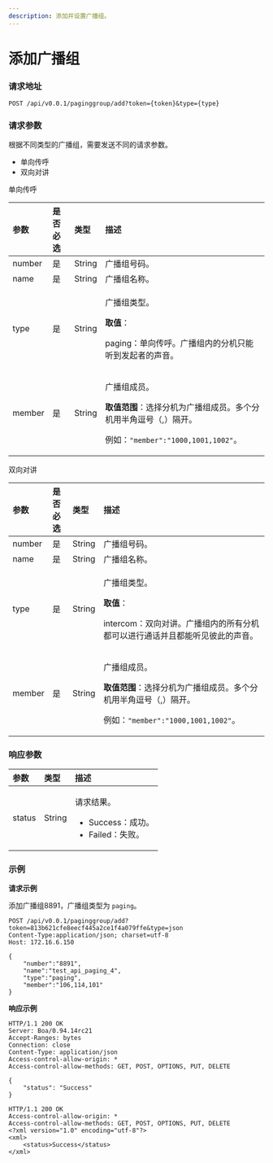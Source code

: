 ```yaml
---
description: 添加并设置广播组。
---
```


# 添加广播组

### 请求地址

```text
POST /api/v0.0.1/paginggroup/add?token={token}&type={type}
```

### 请求参数

根据不同类型的广播组，需要发送不同的请求参数。

* 单向传呼
* 双向对讲

单向传呼

<table>
  <thead>
    <tr>
      <th style="text-align:left">&#x53C2;&#x6570;</th>
      <th style="text-align:left">&#x662F;&#x5426;&#x5FC5;&#x9009;</th>
      <th style="text-align:left">&#x7C7B;&#x578B;</th>
      <th style="text-align:left">&#x63CF;&#x8FF0;</th>
    </tr>
  </thead>
  <tbody>
    <tr>
      <td style="text-align:left">number</td>
      <td style="text-align:left">&#x662F;</td>
      <td style="text-align:left">String</td>
      <td style="text-align:left">&#x5E7F;&#x64AD;&#x7EC4;&#x53F7;&#x7801;&#x3002;</td>
    </tr>
    <tr>
      <td style="text-align:left">name</td>
      <td style="text-align:left">&#x662F;</td>
      <td style="text-align:left">String</td>
      <td style="text-align:left">&#x5E7F;&#x64AD;&#x7EC4;&#x540D;&#x79F0;&#x3002;</td>
    </tr>
    <tr>
      <td style="text-align:left">type</td>
      <td style="text-align:left">&#x662F;</td>
      <td style="text-align:left">String</td>
      <td style="text-align:left">
        <p>&#x5E7F;&#x64AD;&#x7EC4;&#x7C7B;&#x578B;&#x3002;</p>
        <p><b>&#x53D6;&#x503C;</b>&#xFF1A;</p>
        <p>paging&#xFF1A;&#x5355;&#x5411;&#x4F20;&#x547C;&#x3002;&#x5E7F;&#x64AD;&#x7EC4;&#x5185;&#x7684;&#x5206;&#x673A;&#x53EA;&#x80FD;&#x542C;&#x5230;&#x53D1;&#x8D77;&#x8005;&#x7684;&#x58F0;&#x97F3;&#x3002;</p>
      </td>
    </tr>
    <tr>
      <td style="text-align:left">member</td>
      <td style="text-align:left">&#x662F;</td>
      <td style="text-align:left">String</td>
      <td style="text-align:left">
        <p>&#x5E7F;&#x64AD;&#x7EC4;&#x6210;&#x5458;&#x3002;</p>
        <p><b>&#x53D6;&#x503C;&#x8303;&#x56F4;</b>&#xFF1A;&#x9009;&#x62E9;&#x5206;&#x673A;&#x4E3A;&#x5E7F;&#x64AD;&#x7EC4;&#x6210;&#x5458;&#x3002;&#x591A;&#x4E2A;&#x5206;&#x673A;&#x7528;&#x534A;&#x89D2;&#x9017;&#x53F7;&#xFF08;,&#xFF09;&#x9694;&#x5F00;&#x3002;</p>
        <p>&#x4F8B;&#x5982;&#xFF1A;<code>&quot;member&quot;:&quot;1000,1001,1002&quot;</code>&#x3002;</p>
      </td>
    </tr>
  </tbody>
</table>

双向对讲

<table>
  <thead>
    <tr>
      <th style="text-align:left">&#x53C2;&#x6570;</th>
      <th style="text-align:left">&#x662F;&#x5426;&#x5FC5;&#x9009;</th>
      <th style="text-align:left">&#x7C7B;&#x578B;</th>
      <th style="text-align:left">&#x63CF;&#x8FF0;</th>
    </tr>
  </thead>
  <tbody>
    <tr>
      <td style="text-align:left">number</td>
      <td style="text-align:left">&#x662F;</td>
      <td style="text-align:left">String</td>
      <td style="text-align:left">&#x5E7F;&#x64AD;&#x7EC4;&#x53F7;&#x7801;&#x3002;</td>
    </tr>
    <tr>
      <td style="text-align:left">name</td>
      <td style="text-align:left">&#x662F;</td>
      <td style="text-align:left">String</td>
      <td style="text-align:left">&#x5E7F;&#x64AD;&#x7EC4;&#x540D;&#x79F0;&#x3002;</td>
    </tr>
    <tr>
      <td style="text-align:left">type</td>
      <td style="text-align:left">&#x662F;</td>
      <td style="text-align:left">String</td>
      <td style="text-align:left">
        <p>&#x5E7F;&#x64AD;&#x7EC4;&#x7C7B;&#x578B;&#x3002;</p>
        <p><b>&#x53D6;&#x503C;</b>&#xFF1A;</p>
        <p>intercom&#xFF1A;&#x53CC;&#x5411;&#x5BF9;&#x8BB2;&#x3002;&#x5E7F;&#x64AD;&#x7EC4;&#x5185;&#x7684;&#x6240;&#x6709;&#x5206;&#x673A;&#x90FD;&#x53EF;&#x4EE5;&#x8FDB;&#x884C;&#x901A;&#x8BDD;&#x5E76;&#x4E14;&#x90FD;&#x80FD;&#x542C;&#x89C1;&#x5F7C;&#x6B64;&#x7684;&#x58F0;&#x97F3;&#x3002;</p>
      </td>
    </tr>
    <tr>
      <td style="text-align:left">member</td>
      <td style="text-align:left">&#x662F;</td>
      <td style="text-align:left">String</td>
      <td style="text-align:left">
        <p>&#x5E7F;&#x64AD;&#x7EC4;&#x6210;&#x5458;&#x3002;</p>
        <p><b>&#x53D6;&#x503C;&#x8303;&#x56F4;</b>&#xFF1A;&#x9009;&#x62E9;&#x5206;&#x673A;&#x4E3A;&#x5E7F;&#x64AD;&#x7EC4;&#x6210;&#x5458;&#x3002;&#x591A;&#x4E2A;&#x5206;&#x673A;&#x7528;&#x534A;&#x89D2;&#x9017;&#x53F7;&#xFF08;,&#xFF09;&#x9694;&#x5F00;&#x3002;</p>
        <p>&#x4F8B;&#x5982;&#xFF1A;<code>&quot;member&quot;:&quot;1000,1001,1002&quot;</code>&#x3002;</p>
      </td>
    </tr>
  </tbody>
</table>

### 响应参数

<table>
  <thead>
    <tr>
      <th style="text-align:left">&#x53C2;&#x6570;</th>
      <th style="text-align:left">&#x7C7B;&#x578B;</th>
      <th style="text-align:left">&#x63CF;&#x8FF0;</th>
    </tr>
  </thead>
  <tbody>
    <tr>
      <td style="text-align:left">status</td>
      <td style="text-align:left">String</td>
      <td style="text-align:left">
        <p>&#x8BF7;&#x6C42;&#x7ED3;&#x679C;&#x3002;</p>
        <ul>
          <li>Success&#xFF1A;&#x6210;&#x529F;&#x3002;</li>
          <li>Failed&#xFF1A;&#x5931;&#x8D25;&#x3002;</li>
        </ul>
      </td>
    </tr>
  </tbody>
</table>

### 示例

**请求示例**

添加广播组8891，广播组类型为 `paging`。

```text
POST /api/v0.0.1/paginggroup/add?token=813b621cfe8eecf445a2ce1f4a079ffe&type=json
Content-Type:application/json; charset=utf-8
Host: 172.16.6.150

{
    "number":"8891",
    "name":"test_api_paging_4",
    "type":"paging",
    "member":"106,114,101"
}
```

**响应示例**

```text
HTTP/1.1 200 OK
Server: Boa/0.94.14rc21
Accept-Ranges: bytes
Connection: close
Content-Type: application/json
Access-control-allow-origin: *
Access-control-allow-methods: GET, POST, OPTIONS, PUT, DELETE

{
    "status": "Success"
}
```

```text
HTTP/1.1 200 OK
Access-control-allow-origin: *
Access-control-allow-methods: GET, POST, OPTIONS, PUT, DELETE
<?xml version="1.0" encoding="utf-8"?>
<xml>
	<status>Success</status>
</xml>
```

